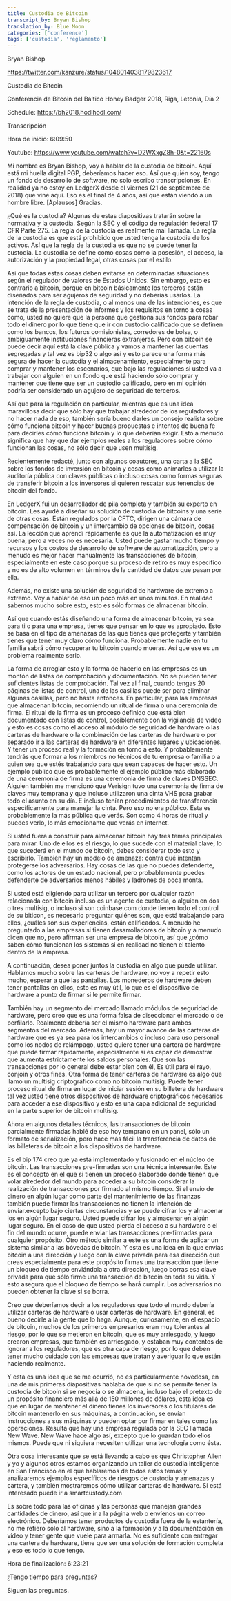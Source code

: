 ```yaml
---
title: Custodia de Bitcoin 
transcript_by: Bryan Bishop
translation_by: Blue Moon
categories: ['conference']
tags: ['custodia', 'reglamento']
---
```


Bryan Bishop

<https://twitter.com/kanzure/status/1048014038179823617>

Custodia de Bitcoin

Conferencia de Bitcoin del Báltico Honey Badger 2018, Riga, Letonia, Día 2

Schedule: https://bh2018.hodlhodl.com/

Transcripción

Hora de inicio:  6:09:50

Youtube:  https://www.youtube.com/watch?v=D2WXxgZ8h-0&t=22160s

Mi nombre es Bryan Bishop, voy a hablar de la custodia de bitcoin. Aquí está mi huella digital PGP, deberíamos hacer eso. Así que quién soy, tengo un fondo de desarrollo de software, no solo escribo transcripciones. En realidad ya no estoy en LedgerX desde el viernes (21 de septiembre de 2018) que vine aquí.  Eso es el final de 4 años, así que están viendo a un hombre libre. [Aplausos] Gracias.

¿Qué es la custodia? Algunas de estas diapositivas tratarán sobre la normativa y la custodia. Según la SEC y el código de regulación federal 17 CFR Parte 275. La regla de la custodia es realmente mal llamada. La regla de la custodia es que está prohibido que usted tenga la custodia de los activos. Así que la regla de la custodia es que no se puede tener la custodia. La custodia se define como cosas como la posesión, el acceso, la autorización y la propiedad legal, otras cosas por el estilo.

Así que todas estas cosas deben evitarse en determinadas situaciones según el regulador de valores de Estados Unidos.  Sin embargo, esto es contrario a bitcoin, porque en bitcoin básicamente los terceros están diseñados para ser agujeros de seguridad y no deberías usarlos. La intención de la regla de custodia, o al menos una de las intenciones, es que se trata de la presentación de informes y los requisitos en torno a cosas como, usted no quiere que la persona que gestiona sus fondos para robar todo el dinero por lo que tiene que ir con custodio calificado que se definen como los bancos, los futuros comisionistas, corredores de bolsa, o ambiguamente instituciones financieras extranjeras. Pero con bitcoin se puede decir aquí está la clave pública y vamos a mantener las cuentas segregadas y tal vez es bip32 o algo así y esto parece una forma más segura de hacer la custodia y el almacenamiento, especialmente para comprar y mantener los escenarios, que bajo las regulaciones si usted va a trabajar con alguien en un fondo que está haciendo sólo comprar y mantener que tiene que ser un custodio calificado, pero en mi opinión podría ser considerado un agujero de seguridad de terceros.

Así que para la regulación en particular, mientras que es una idea maravillosa decir que sólo hay que trabajar alrededor de los reguladores y no hacer nada de eso, también sería bueno darles un consejo realista sobre cómo funciona bitcoin y hacer buenas propuestas e intentos de buena fe para decirles cómo funciona bitcoin y lo que deberían exigir. Esto a menudo significa que hay que dar ejemplos reales a los reguladores sobre cómo funcionan las cosas, no sólo decir que usen multisig.

Recientemente redacté, junto con algunos coautores, una carta a la SEC sobre los fondos de inversión en bitcoin y cosas como animarles a utilizar la auditoría pública con claves públicas o incluso cosas como formas seguras de transferir bitcoin a los inversores si quieren rescatar sus tenencias de bitcoin del fondo.

En LedgerX fui un desarrollador de pila completa y también su experto en bitcoin. Les ayudé a diseñar su solución de custodia de bitcoins y una serie de otras cosas.  Están regulados por la CFTC, dirigen una cámara de compensación de bitcoin y un intercambio de opciones de bitcoin, cosas así.  La lección que aprendí rápidamente es que la automatización es muy buena, pero a veces no es necesaria. Usted puede gastar mucho tiempo y recursos y los costos de desarrollo de software de automatización, pero a menudo es mejor hacer manualmente las transacciones de bitcoin, especialmente en este caso porque su proceso de retiro es muy específico y no es de alto volumen en términos de la cantidad de datos que pasan por ella.

Además, no existe una solución de seguridad de hardware de extremo a extremo. Voy a hablar de eso un poco más en unos minutos. En realidad sabemos mucho sobre esto, esto es sólo formas de almacenar bitcoin.

Así que cuando estás diseñando una forma de almacenar bitcoin, ya sea para ti o para una empresa, tienes que pensar en lo que es apropiado. Esto se basa en el tipo de amenazas de las que tienes que protegerte y también tienes que tener muy claro cómo funciona. Probablemente nadie en tu familia sabrá cómo recuperar tu bitcoin cuando mueras.  Así que ese es un problema realmente serio.

La forma de arreglar esto y la forma de hacerlo en las empresas es un montón de listas de comprobación y documentación. No se pueden tener suficientes listas de comprobación. Tal vez al final, cuando tengas 20 páginas de listas de control, una de las casillas puede ser para eliminar algunas casillas, pero no hasta entonces.
En particular, para las empresas que almacenan bitcoin, recomiendo un ritual de firma o una ceremonia de firma. El ritual de la firma es un proceso definido que está bien documentado con listas de control, posiblemente con la vigilancia de vídeo y esto es cosas como el acceso al módulo de seguridad de hardware o las carteras de hardware o la combinación de las carteras de hardware o por separado ir a las carteras de hardware en diferentes lugares y ubicaciones.  Y tener un proceso real y la formación en torno a esto. Y probablemente tendrás que formar a los miembros no técnicos de tu empresa o familia o a quien sea que estés trabajando para que sean capaces de hacer esto. Un ejemplo público que es probablemente el ejemplo público más elaborado de una ceremonia de firma es una ceremonia de firma de claves DNSSEC.  Alguien también me mencionó que Verisign tuvo una ceremonia de firma de claves muy temprana y que incluso utilizaron una cinta VHS para grabar todo el asunto en su día. E incluso tenían procedimientos de transferencia específicamente para manejar la cinta. Pero eso no era público. Esta es probablemente la más pública que verás. Son como 4 horas de ritual y puedes verlo, lo más emocionante que verás en internet.

Si usted fuera a construir para almacenar bitcoin hay tres temas principales para mirar. Uno de ellos es el riesgo, lo que sucede con el material clave, lo que sucederá en el mundo de bitcoin, debes considerar todo esto y escribirlo. También hay un modelo de amenaza: contra qué intentan protegerse los adversarios. Hay cosas de las que no puedes defenderte, como los actores de un estado nacional, pero probablemente puedes defenderte de adversarios menos hábiles y ladrones de poca monta.

Si usted está eligiendo para utilizar un tercero por cualquier razón relacionada con bitcoin incluso es un agente de custodia, o alguien en dos o tres multisig, o incluso si son coinbase.com donde tienen todo el control de su biticon, es necesario preguntar quiénes son, que está trabajando para ellos, ¿cuáles son sus experiencias, están calificados. A menudo he preguntado a las empresas si tienen desarrolladores de bitcoin y a menudo dicen que no, pero afirman ser una empresa de bitcoin, así que ¿cómo saben cómo funcionan los sistemas si en realidad no tienen el talento dentro de la empresa.

A continuación, desea poner juntos la custodia en algo que puede utilizar. Hablamos mucho sobre las carteras de hardware, no voy a repetir esto mucho, esperar a que las pantallas. Los monederos de hardware deben tener pantallas en ellos, esto es muy útil, lo que es el dispositivo de hardware a punto de firmar si le permite firmar.

También hay un segmento del mercado llamado módulos de seguridad de hardware, pero creo que es una forma falsa de diseccionar el mercado o de perfilarlo.  Realmente debería ser el mismo hardware para ambos segmentos del mercado. Además, hay un mayor avance de las carteras de hardware que es ya sea para los intercambios o incluso para uso personal como los nodos de relámpago, usted quiere tener una cartera de hardware que puede firmar rápidamente, especialmente si es capaz de demostrar que aumenta estrictamente los saldos personales. Que son las transacciones por lo general debe estar bien con él, Es útil para el rayo, conjoin y otros fines. Otra forma de tener carteras de hardware es algo que llamo un multisig criptográfico como no bitcoin multisig. Puede tener proceso ritual de firma en lugar de iniciar sesión en su billetera de hardware tal vez usted tiene otros dispositivos de hardware criptográficos necesarios para acceder a ese dispositivo y esto es una capa adicional de seguridad en la parte superior de bitcoin multisig.

Ahora en algunos detalles técnicos, las transacciones de bitcoin parcialmente firmadas hablé de eso hoy temprano en un panel, sólo un formato de serialización, pero hace más fácil la transferencia de datos de las billeteras de bitcoin a los dispositivos de hardware.

Es el bip 174 creo que ya está implementado y fusionado en el núcleo de bitcoin. Las transacciones pre-firmadas son una técnica interesante. Este es el concepto en el que si tienen un proceso elaborado donde tienen que volar alrededor del mundo para acceder a su bitcoin considerar la realización de transacciones por firmado al mismo tiempo. Si el envío de dinero en algún lugar como parte del mantenimiento de las finanzas también puede firmar las transacciones no tienen la intención de enviar.excepto bajo ciertas circunstancias y se puede cifrar los y almacenar los en algún lugar seguro. Usted puede cifrar los y almacenar en algún lugar seguro. En el caso de que usted pierda el acceso a su hardware o el fin del mundo ocurre, puede enviar las transacciones pre-firmadas para cualquier propósito.  Otro método similar a este es una forma de aplicar un sistema similar a las bóvedas de bitcoin. Y esta es una idea en la que envías bitcoin a una dirección y luego con la clave privada para esa dirección que creas especialmente para este propósito firmas una transacción que tiene un bloqueo de tiempo enviándola a otra dirección, luego borras esa clave privada para que sólo firme una transacción de bitcoin en toda su vida. Y esto asegura que el bloqueo de tiempo se hará cumplir. Los adversarios no pueden obtener la clave si se borra.

Creo que deberíamos decir a los reguladores que todo el mundo debería utilizar carteras de hardware o usar carteras de hardware. En general, es bueno decirle a la gente que lo haga. Aunque, curiosamente, en el espacio de bitcoin, muchos de los primeros empresarios eran muy tolerantes al riesgo, por lo que se metieron en bitcoin, que es muy arriesgado, y luego crearon empresas, que también es arriesgado, y estaban muy contentos de ignorar a los reguladores, que es otra capa de riesgo, por lo que deben tener mucho cuidado con las empresas que tratan y averiguar lo que están haciendo realmente.

Y esta es una idea que se me ocurrió, no es particularmente novedosa, en una de mis primeras diapositivas hablaba de que si no se permite tener la custodia de bitcoin si se negocia o se almacena, incluso bajo el pretexto de un propósito financiero más allá de 150 millones de dólares, esta idea es que en lugar de mantener el dinero tienes los inversores o los titulares de bitcoin mantenerlo en sus máquinas, a continuación, se envían instrucciones a sus máquinas y pueden optar por firmar en tales como las operaciones. Resulta que hay una empresa regulada por la SEC llamada New Wave. New Wave hace algo así, excepto que lo guardan todo ellos mismos. Puede que ni siquiera necesiten utilizar una tecnología como ésta.

Otra cosa interesante que se está llevando a cabo es que Christopher Allen y yo y algunos otros estamos organizando un taller de custodia inteligente en San Francisco en el que hablaremos de todos estos temas y analizaremos ejemplos específicos de riesgos de custodia y amenazas y cartera, y también mostraremos cómo utilizar carteras de hardware. Si está interesado puede ir a smartcustody.com

Es sobre todo para las oficinas y las personas que manejan grandes cantidades de dinero, así que ir a la página web o envíenos un correo electrónico.  Deberíamos tener productos de custodia fuera de la estantería, no me refiero sólo al hardware, sino a la formación y a la documentación en vídeo y tener gente que vuele para armarla. No es suficiente con entregar una cartera de hardware, tiene que ser una solución de formación completa y eso es todo lo que tengo.

Hora de finalización: 6:23:21

¿Tengo tiempo para preguntas?

Siguen las preguntas.
